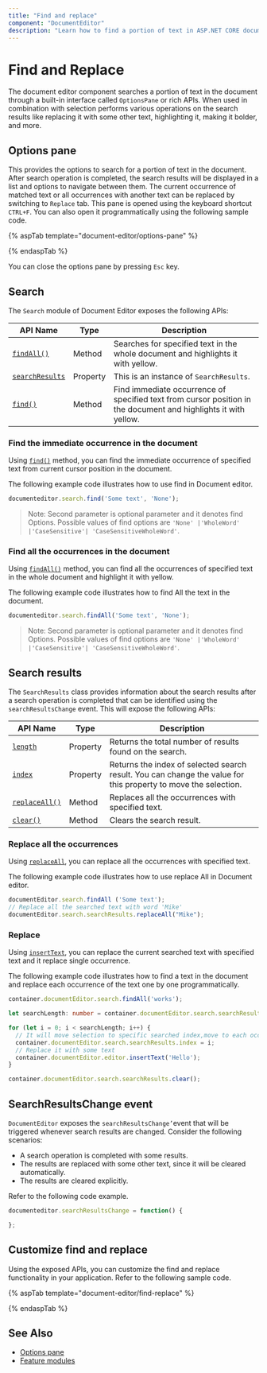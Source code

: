 ```yaml
---
title: "Find and replace"
component: "DocumentEditor"
description: "Learn how to find a portion of text in ASP.NET CORE document editor and replace it with another portion of text."
---
```


# Find and Replace

The document editor component searches a portion of text in the document through a built-in interface called `OptionsPane` or rich APIs. When used in combination with selection performs various operations on the search results like replacing it with some other text, highlighting it, making it bolder, and more.

## Options pane

This provides the options to search for a portion of text in the document. After search operation is completed, the search results will be displayed in a list and options to navigate between them. The current occurrence of matched text or all occurrences with another text can be replaced by switching to `Replace` tab. This pane is opened using the keyboard shortcut `CTRL+F`. You can also open it programmatically using the following sample code.

{% aspTab template="document-editor/options-pane" %}

{% endaspTab %}

You can close the options pane by pressing `Esc` key.

## Search

The `Search` module of Document Editor exposes the following APIs:

|API Name|Type |Description|
|---|---|---|
|[`findAll()`](../api/document-editor/search/#findall)| Method |Searches for specified text in the whole document and highlights it with yellow.|
|[`searchResults`](../api/document-editor/search/#searchresults) |Property |This is an instance of `SearchResults`.|
|[`find()`](../api/document-editor/search/#find) | Method |Find immediate occurrence of specified text from cursor position in the document and highlights it with yellow.|

### Find the immediate occurrence in the document

Using [`find()`](../api/document-editor/search/#find) method, you can find the immediate occurrence of specified text from current cursor position in the document.

The following example code illustrates how to use find in Document editor.

```typescript
documenteditor.search.find('Some text', 'None');
```

>Note: Second parameter is optional parameter and it denotes find Options. Possible values of find options are `'None' |'WholeWord' |'CaseSensitive'| 'CaseSensitiveWholeWord'`.

### Find all the occurrences in the document

Using [`findAll()`](../api/document-editor/search/#findall) method, you can find all the occurrences of specified text in the whole document and highlight it with yellow.

The following example code illustrates how to find All the text in the document.

```typescript
documenteditor.search.findAll('Some text', 'None');
```

>Note: Second parameter is optional parameter and it denotes find Options. Possible values of find options are `'None' |'WholeWord' |'CaseSensitive'| 'CaseSensitiveWholeWord'`.

## Search results

The `SearchResults` class provides information about the search results after a search operation is completed that can be identified using the `searchResultsChange` event. This will expose the following APIs:

|API Name|Type |Description|
|---|---|---|
|[`length`](../api/document-editor/searchResults/#length)|Property|Returns the total number of results found on the search.|
|[`index`](../api/document-editor/searchResults/#index)|Property|Returns the index of selected search result. You can change the value for this property to move the selection.|
|[`replaceAll()`](../api/document-editor/searchResults/#replaceall)|Method|Replaces all the occurrences with specified text.|
|[`clear()`](../api/document-editor/searchResults/#clear)|Method|Clears the search result.|

### Replace all the occurrences

Using [`replaceAll`](../api/document-editor/searchResults/#replaceall), you can replace all the occurrences with specified text.

The following example code illustrates how to use replace All in Document editor.

```typescript
documentEditor.search.findAll ('Some text');
// Replace all the searched text with word 'Mike'
documentEditor.search.searchResults.replaceAll("Mike");  
```

### Replace

Using [`insertText`](../api/document-editor/editor/#inserttext), you can replace the current searched text with specified text and it replace single occurrence.

The following example code illustrates how to find a text in the document and replace each occurrence of the text one by one programmatically.

```typescript
container.documentEditor.search.findAll('works');

let searchLength: number = container.documentEditor.search.searchResults.length;

for (let i = 0; i < searchLength; i++) {
  // It will move selection to specific searched index,move to each occurrence one by one
  container.documentEditor.search.searchResults.index = i;
  // Replace it with some text
  container.documentEditor.editor.insertText('Hello');
}

container.documentEditor.search.searchResults.clear();
```

## SearchResultsChange event

`DocumentEditor` exposes the `searchResultsChange’`event that will be triggered whenever search results are changed. Consider the following scenarios:

* A search operation is completed with some results.
* The results are replaced with some other text, since it will be cleared automatically.
* The results are cleared explicitly.

Refer to the following code example.

```typescript
documenteditor.searchResultsChange = function() {

};
```

## Customize find and replace

Using the exposed APIs, you can customize the find and replace functionality in your application. Refer to the following sample code.

{% aspTab template="document-editor/find-replace" %}

{% endaspTab %}

## See Also

* [Options pane](../../document-editor/dialog.html#options-pane)
* [Feature modules](../../document-editor/feature-module/)
